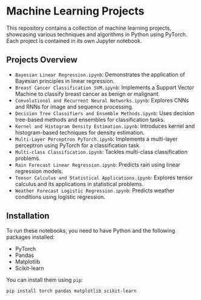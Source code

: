 # Machine Learning Projects

This repository contains a collection of machine learning projects, showcasing various techniques and algorithms in Python using PyTorch. Each project is contained in its own Jupyter notebook.

## Projects Overview

- `Bayesian Linear Regression.ipynb`: Demonstrates the application of Bayesian principles in linear regression.
- `Breast Cancer Classification SVM.ipynb`: Implements a Support Vector Machine to classify breast cancer as benign or malignant.
- `Convolutional and Recurrent Neural Networks.ipynb`: Explores CNNs and RNNs for image and sequence processing.
- `Decision Tree Classifiers and Ensemble Methods.ipynb`: Uses decision tree-based methods and ensembles for classification tasks.
- `Kernel and Histogram Density Estimation.ipynb`: Introduces kernel and histogram-based techniques for density estimation.
- `Multi-Layer Perceptron PyTorch.ipynb`: Implements a multi-layer perceptron using PyTorch for a classification task.
- `Multi-class Classification.ipynb`: Tackles multi-class classification problems.
- `Rain Forecast Linear Regression.ipynb`: Predicts rain using linear regression models.
- `Tensor Calculus and Statistical Applications.ipynb`: Explores tensor calculus and its applications in statistical problems.
- `Weather Forecast Logistic Regression.ipynb`: Predicts weather conditions using logistic regression.

## Installation

To run these notebooks, you need to have Python and the following packages installed:

- PyTorch
- Pandas
- Matplotlib
- Scikit-learn

You can install them using `pip`:

```bash
pip install torch pandas matplotlib scikit-learn
